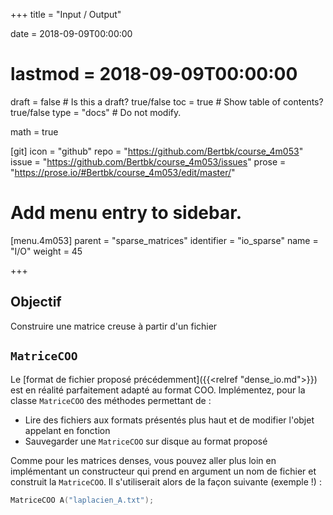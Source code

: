 +++
title = "Input / Output"

date = 2018-09-09T00:00:00
# lastmod = 2018-09-09T00:00:00

draft = false  # Is this a draft? true/false
toc = true  # Show table of contents? true/false
type = "docs"  # Do not modify.

math = true

[git]
  icon = "github"
  repo = "https://github.com/Bertbk/course_4m053"
  issue = "https://github.com/Bertbk/course_4m053/issues"
  prose = "https://prose.io/#Bertbk/course_4m053/edit/master/"

# Add menu entry to sidebar.
[menu.4m053]
  parent = "sparse_matrices"
  identifier = "io_sparse"
  name = "I/O"
  weight = 45

+++

## Objectif

Construire une matrice creuse à partir d'un fichier


## `MatriceCOO`


Le [format de fichier proposé précédemment]({{<relref "dense_io.md">}}) est en réalité parfaitement adapté au format COO. Implémentez, pour la classe `MatriceCOO` des méthodes permettant de :

- Lire des fichiers aux formats présentés plus haut et de modifier l'objet appelant en fonction
- Sauvegarder une `MatriceCOO` sur disque au format proposé

Comme pour les matrices denses, vous pouvez aller plus loin en implémentant un constructeur qui prend en argument un nom de fichier et construit la `MatriceCOO`. Il s'utiliserait alors de la façon suivante (exemple !) :

```cpp
MatriceCOO A("laplacien_A.txt");
```